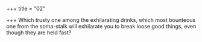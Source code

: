 +++
title = "02"

+++
Which trusty one among the exhilarating drinks, which most bounteous  one from the soma-stalk will exhilarate you
to break loose good things, even though they are held fast?